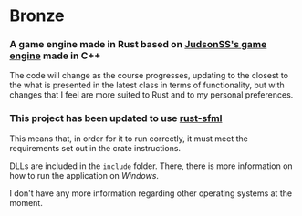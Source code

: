# Bronze

### A game engine made in Rust based on [JudsonSS's game engine](https://github.com/judsonSS/Jogos) made in C++

The code will change as the course progresses, updating to the closest to the what is presented in the latest class in terms of functionality, but with changes that I feel are more suited to Rust and to my personal preferences.

### This project has been updated to use [rust-sfml](https://crates.io/crates/sfml)

This means that, in order for it to run correctly, it must meet the requirements set out in the crate instructions.

DLLs are included in the `include` folder. There, there is more information on how to run the application on _Windows_.

I don't have any more information regarding other operating systems at the moment.
